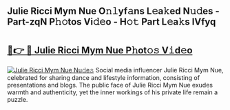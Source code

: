 ## Julie Ricci Mym Nue O𝚗𝚕yf𝚊ns L𝚎a𝚔ed N𝚞𝚍es - Part-zqN P𝚑𝚘tos Vi𝚍𝚎o - H𝚘𝚝 Part L𝚎a𝚔s lVfyq

# <h2><a href="http://kfbb5v9.oniu.top/?m=Julie+Ricci+Mym+Nue">🔗👉 🔴 Julie Ricci Mym Nue P𝚑ot𝚘𝚜 V𝚒d𝚎o</a></h2>

[![Julie Ricci Mym Nue Nu𝚍e𝚜](https://i.imgur.com/0qMVB7G.gif)](http://kfbb5v9.oniu.top/?m=Julie+Ricci+Mym+Nue)
Social media influencer Julie Ricci Mym Nue, celebrated for sharing dance and lifestyle information, consisting of presentations and blogs. The public face of Julie Ricci Mym Nue exudes warmth and authenticity, yet the inner workings of his private life remain a puzzle.  
